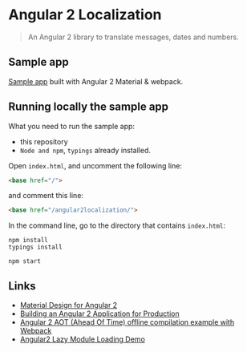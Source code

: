 # Angular 2 Localization
> An Angular 2 library to translate messages, dates and numbers.

## Sample app
[Sample app](http://robisim74.github.io/angular2localization) built with Angular 2 Material & webpack.

## Running locally the sample app
What you need to run the sample app:
- this repository
- `Node and npm`, `typings` already installed.

Open `index.html`, and uncomment the following line:
```Html
<base href="/">
```
and comment this line:
```Html
<base href="/angular2localization/">
```

In the command line, go to the directory that contains `index.html`:
```Shell
npm install
typings install

npm start
```

## Links
- [Material Design for Angular 2](https://github.com/angular/material2)
- [Building an Angular 2 Application for Production](http://blog.mgechev.com/2016/06/26/tree-shaking-angular2-production-build-rollup-javascript/)
- [Angular 2 AOT (Ahead Of Time) offline compilation example with Webpack](https://github.com/blacksonic/angular2-aot-webpack)
- [Angular2 Lazy Module Loading Demo](https://github.com/Quramy/ng2-lazy-load-demo)